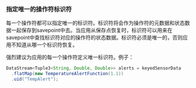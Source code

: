 ### 指定唯一的操作符标识符

每一个操作符都可以指定唯一的标识符。标识符将会作为操作符的元数据和状态数据一起保存到savepoint中去。当应用从保存点恢复时，标识符可以用来在savepoint中查找标识符对应的操作符的状态数据。标识符必须是唯一的，否则应用不知道从哪一个标识符恢复。

强烈建议为应用的每一个操作符定义唯一标识符。例子：

```java
DataStream<Tuple3<String, Double, Double>> alerts = keyedSensorData
  .flatMap(new TemperatureAlertFunction(1.1))  
  .uid("TempAlert");
```

